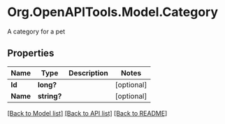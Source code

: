 # Org.OpenAPITools.Model.Category
A category for a pet

## Properties

Name | Type | Description | Notes
------------ | ------------- | ------------- | -------------
**Id** | **long?** |  | [optional] 
**Name** | **string?** |  | [optional] 

[[Back to Model list]](../README.md#documentation-for-models) [[Back to API list]](../README.md#documentation-for-api-endpoints) [[Back to README]](../README.md)

